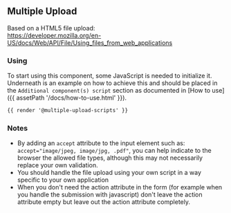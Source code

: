 ## Multiple Upload

Based on a HTML5 file upload:<br>
https://developer.mozilla.org/en-US/docs/Web/API/File/Using_files_from_web_applications

### Using

To start using this component, some JavaScript is needed to initialize it.<br>
Underneath is an example on how to achieve this and should be placed in the `Additional component(s) script` section as documented in [How to use]({{ assetPath '/docs/how-to-use.html' }}).

```html
{{ render '@multiple-upload-scripts' }}
```

### Notes

* By adding an `accept` attribute to the input element such as: `accept="image/jpeg, image/jpg, .pdf"`, you can help indicate to the browser the allowed file types, although this may not necessarily replace your own validation.
* You should handle the file upload using your own script in a way specific to your own application
* When you don't need the action attribute in the form (for example when you handle the submission with javascript) don't leave the action attribute empty but leave out the action attribute completely.
